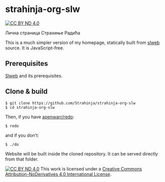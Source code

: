 # strahinja-org-slw

[![CC BY ND 4.0][cc-by-shield]][cc-by-nd]

Лична страница Страхиње Радића

This is a much simpler version of my homepage, statically built from
[slweb][slweb] source. It is JavaScript-free.

## Prerequisites

[Slweb][slweb] and its prerequisites.

## Clone & build

``` 
$ git clone https://github.com/Strahinja/strahinja-org-slw
$ cd strahinja-org-slw
```

Then, if you have [apenwarr/redo][redo]:


```
$ redo
```

and if you don't:

```
$ ./do
```

Website will be built inside the cloned repository. It can be served directly
from that folder.

[![CC BY ND 4.0][cc-by-nd-image-compact]][cc-by-nd] This work is licensed under
a [Creative Commons Attribution-NoDerivatives 4.0 International
License][cc-by-nd].

[cc-by-nd]: https://creativecommons.org/licenses/by-nd/4.0/
[cc-by-nd-image-compact]: https://i.creativecommons.org/l/by-nd/4.0/80x15.png
[cc-by-shield]: https://img.shields.io/badge/License-CC%20BY%20ND%204.0-lightgrey
[redo]: https://github.com/apenwarr/redo
[slweb]: https://github.com/Strahinja/slweb

